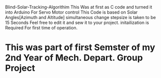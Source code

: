  Blind-Solar-Tracking-Algorithim
 This Was at first as C code and turned it into Arduino For Servo Motor control
 This Code is based on Solar Angles[Azimuth and Altitude] simultaneous change stepsize is taken to be 15 Seconds
 Feel free to edit it and sew it to your project.
 initailization is Required For first time of operation.
# This was part of first Semster of my 2nd Year of Mech. Depart. Group Project
